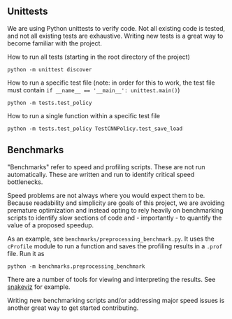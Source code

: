 ## Unittests

We are using Python unittests to verify code. Not all existing code is tested, and not all existing tests are exhaustive. Writing new tests is a great way to become familiar with the project.

How to run all tests (starting in the root directory of the project)

	python -m unittest discover

How to run a specific test file (note: in order for this to work, the test file must contain `if __name__ == '__main__': unittest.main()`)

	python -m tests.test_policy

How to run a single function within a specific test file

	python -m tests.test_policy TestCNNPolicy.test_save_load

## Benchmarks

"Benchmarks" refer to speed and profiling scripts. These are not run automatically. These are written and run to identify critical speed bottlenecks.

Speed problems are not always where you would expect them to be. Because readability and simplicity are goals of this project, we are avoiding premature optimization and instead opting to rely heavily on benchmarking scripts to identify slow sections of code and - importantly - to quantify the value of a proposed speedup.

As an example, see `benchmarks/preprocessing_benchmark.py`. It uses the `cProfile` module to run a function and saves the profiling results in a `.prof` file. Run it as

    python -m benchmarks.preprocessing_benchmark

There are a number of tools for viewing and interpreting the results. See [snakeviz](https://jiffyclub.github.io/snakeviz) for example.

Writing new benchmarking scripts and/or addressing major speed issues is another great way to get started contributing.